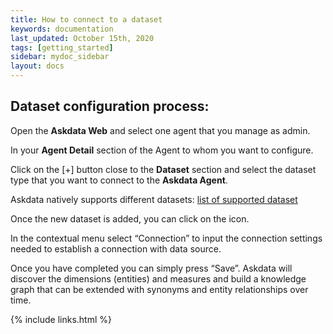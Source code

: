 ```yaml
---
title: How to connect to a dataset
keywords: documentation
last_updated: October 15th, 2020
tags: [getting_started]
sidebar: mydoc_sidebar
layout: docs
---
```


## Dataset configuration process:

Open the **Askdata Web** and select one agent that you manage as admin.

In your **Agent Detail** section of the Agent to whom you want to configure.

Click on the [+] button close to the **Dataset** section and select the dataset type that you want to connect to the **Askdata Agent**.

Askdata natively supports different datasets: [list of supported dataset](https://www.askdata.com/datasets)

Once the new dataset is added, you can click on the icon.

In the contextual menu select “Connection” to input the connection settings needed to establish a connection with data source.

Once you have completed you can simply press “Save”. Askdata will discover the dimensions (entities) and measures and build a knowledge graph that can be extended with synonyms and entity relationships over time.


{% include links.html %}

    